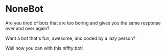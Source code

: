 # NoneBot
Are you tired of bots that are too boring and gives you the same response over and over again?

Want a bot that's fun, awesome, and coded by a lazy person?

Well now you can with this niffty bot!
